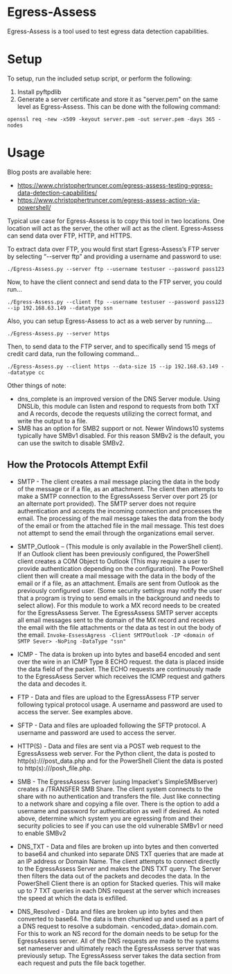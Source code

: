 Egress-Assess
=============

Egress-Assess is a tool used to test egress data detection capabilities.

Setup
=====

To setup, run the included setup script, or perform the following:

1.  Install pyftpdlib
2.  Generate a server certificate and store it as "server.pem" on the same level as Egress-Assess.  This can be done with the following command:

`openssl req -new -x509 -keyout server.pem -out server.pem -days 365 -nodes`

Usage
=====

Blog posts are available here: 

* https://www.christophertruncer.com/egress-assess-testing-egress-data-detection-capabilities/
* https://www.christophertruncer.com/egress-assess-action-via-powershell/

Typical use case for Egress-Assess is to copy this tool in two locations.  One location will act as the server, the other will act as the client.  Egress-Assess can send data over FTP, HTTP, and HTTPS.

To extract data over FTP, you would first start Egress-Assess’s FTP server by selecting “--server ftp” and providing a username and password to use:

`./Egress-Assess.py --server ftp --username testuser --password pass123`

Now, to have the client connect and send data to the FTP server, you could run...

`./Egress-Assess.py --client ftp --username testuser --password pass123 --ip 192.168.63.149 --datatype ssn`

Also, you can setup Egress-Assess to act as a web server by running....

`./Egress-Assess.py --server https`

Then, to send data to the FTP server, and to specifically send 15 megs of credit card data, run the following command...

`./Egress-Assess.py --client https --data-size 15 --ip 192.168.63.149 --datatype cc`

Other things of note:
- dns_complete is an improved version of the DNS Server module. Using DNSLib, this module can listen and respond to requests from both TXT and A records, decode the requests utilizing the correct format, and write the output to a file.
- SMB has an option for SMB2 support or not. Newer Windows10 systems typically have SMBv1 disabled. For this reason SMBv2 is the default, you can use the switch to disable SMBv2.


How the Protocols Attempt Exfil
-----
- SMTP - The client creates a mail message placing the data in the body of the message or if a file, as an attachment. The client then attempts to make a SMTP connection to the EgressAssess Server over port 25 (or an alternate port provided). The SMTP server does not require authentication and accepts the incoming connection and processes the email. The processing of the mail message takes the data from the body of the email or from the attached file in the mail message. This test does not attempt to send the email through the organizations email server.

- SMTP_Outlook – (This module is only available in the PowerShell client). If an Outlook client has been previously configured, the PowerShell client creates a COM Object to Outlook (This may require a user to provide authentication depending on the configuration). The PowerShell client then will create a mail message with the data in the body of the email or if a file, as an attachment. Emails are sent from Outlook as the previously configured user. (Some security settings may notify the user that a program is trying to send emails in the background and needs to select allow). For this module to work a MX record needs to be created for the EgressAssess Server. The EgressAssess SMTP server accepts all email messages sent to the domain of the MX record and receives the email with the file attachments or the data as test in out the body of the email. 
`Invoke-EssessAgress -Client SMTPOutlook -IP <domain of SMTP Sever> -NoPing -DataType "ssn"`

- ICMP - The data is broken up into bytes and base64 encoded and sent over the wire in an ICMP Type 8 ECHO request. the data is placed inside the data field of the packet. The ECHO requests are continuously made to the EgressAsess Server which receives the ICMP request and gathers the data and decodes it. 

- FTP - Data and files are upload to the EgressAssess FTP server following typical protocol usage. A username and password are used to access the server. See examples above.

- SFTP - Data and files are uploaded following the SFTP protocol. A username and password are used to access the server.

- HTTP(S) - Data and files are sent via a POST web request to the EgressAssess web server. For the Python client, the data is posted to http(s)://<IP or FQDN>/post_data.php and for the PowerShell Client the data is posted to http(s)://<IP or FQDN>/posh_file.php.

- SMB - The EgressAssess Server (using Impacket's SimpleSMBserver) creates a /TRANSFER SMB Share. The client system connects to the share with no authentication and transfers the file. Just like connecting to a network share and copying a file over. There is the option to add a username and password for authentication as well if desired. As noted above, determine which system you are egressing from and their security policies to see if you can use the old vulnerable SMBv1 or need to enable SMBv2

- DNS_TXT - Data and files are broken up into bytes and then converted to base64 and chunked into separate DNS TXT queries that are made at an IP address or Domain Name. The client attempts to connect directly to the EgressAssess Server and makes the DNS TXT query. The Server then filters the data out of the packets and decodes the data. In the PowerShell Client there is an option for Stacked queries. This will make up to 7 TXT queries in each DNS request at the server which increases the speed at which the data is exfilled.

- DNS_Resolved - Data and files are broken up into bytes and then converted to base64. The data is then chunked up and used as a part of a DNS request to resolve a subdomain. <encoded_data>.domain.com. For this to work an NS record for the domain needs to be setup for the EgressAssess server. All of the DNS requests are made to the systems set nameserver and ultimately reach the EgressAssess server that was previously setup. The EgressAssess server takes the data section from each request and puts the file back together.


